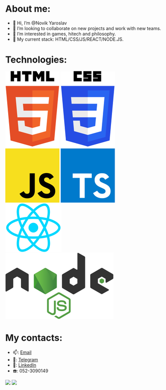 # About me:
- 👋 Hi, I’m @Novik Yaroslav
- 💞️ I’m looking to collaborate on new projects and work with new teams.
- 👀 I’m interested in games, hitech and philosophy.
- 🌱 My current stack: HTML/CSS/JS/REACT/NODE.JS.

# Technologies:

![Image alt](https://github.com/NovikYaroslav/NovikYaroslav/blob/main/html-5.svg)
![Image alt](https://github.com/NovikYaroslav/NovikYaroslav/blob/main/css-3.svg)
![Image alt](https://github.com/NovikYaroslav/NovikYaroslav/blob/main/javascript.svg)
![Image alt](https://github.com/NovikYaroslav/NovikYaroslav/blob/main/typescript.svg)
![Image alt](https://github.com/NovikYaroslav/NovikYaroslav/blob/main/react.svg)
![Image alt](https://github.com/NovikYaroslav/NovikYaroslav/blob/main/node-js.svg)

# My contacts: 
-  :mailbox:: [Email](yaroslavnowik@yandex.ru)
-  :calling:: [Telegram](https://t.me/iKodzima)
-  :pencil:: [LinkedIn](https://www.linkedin.com/in/yaroslav-novik)
-  :telephone:: 052-3090149

![](http://github-profile-summary-cards.vercel.app/api/cards/stats?username=NovikYaroslav&theme=github_dark)
![](http://github-profile-summary-cards.vercel.app/api/cards/repos-per-language?username=NovikYaroslav&theme=github_dark)
<!-- ![](http://github-profile-summary-cards.vercel.app/api/cards/most-commit-language?username=NovikYaroslav&theme=github_dark) -->

<!---
NovikYaroslav/NovikYaroslav is a ✨ special ✨ repository because its `README.md` (this file) appears on your GitHub profile.
You can click the Preview link to take a look at your changes.
--->
